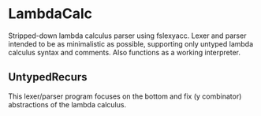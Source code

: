# LambdaCalc #

Stripped-down lambda calculus parser using fslexyacc. Lexer and parser intended to be as minimalistic as possible, supporting only untyped lambda calculus syntax and comments. Also functions as a working interpreter.

## UntypedRecurs ##

This lexer/parser program focuses on the bottom and fix (y combinator) abstractions of the lambda calculus.